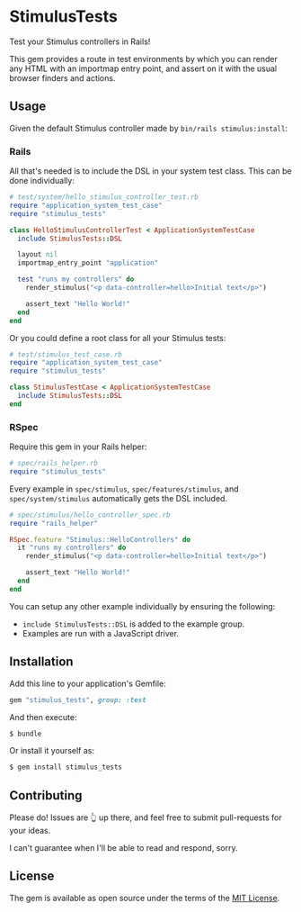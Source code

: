 # StimulusTests

Test your Stimulus controllers in Rails!

This gem provides a route in test environments by which you can render any HTML with an importmap entry point, and assert on it with the usual browser finders and actions.

## Usage

Given the default Stimulus controller made by `bin/rails stimulus:install`:

### Rails

All that's needed is to include the DSL in your system test class. This can be done individually:
```rb
# test/system/hello_stimulus_controller_test.rb
require "application_system_test_case"
require "stimulus_tests"

class HelloStimulusControllerTest < ApplicationSystemTestCase
  include StimulusTests::DSL

  layout nil
  importmap_entry_point "application"

  test "runs my controllers" do
    render_stimulus("<p data-controller=hello>Initial text</p>")

    assert_text "Hello World!"
  end
end
```

Or you could define a root class for all your Stimulus tests:
```rb
# test/stimulus_test_case.rb
require "application_system_test_case"
require "stimulus_tests"

class StimulusTestCase < ApplicationSystemTestCase
  include StimulusTests::DSL
end
```

### RSpec

Require this gem in your Rails helper:
```rb
# spec/rails_helper.rb
require "stimulus_tests"
```

Every example in `spec/stimulus`, `spec/features/stimulus`, and `spec/system/stimulus` automatically gets the DSL included.

```rb
# spec/stimulus/hello_controller_spec.rb
require "rails_helper"

RSpec.feature "Stimulus::HelloControllers" do
  it "runs my controllers" do
    render_stimulus("<p data-controller=hello>Initial text</p>")

    assert_text "Hello World!"
  end
end
```

You can setup any other example individually by ensuring the following:
- `include StimulusTests::DSL` is added to the example group.
- Examples are run with a JavaScript driver.

## Installation
Add this line to your application's Gemfile:

```ruby
gem "stimulus_tests", group: :test
```

And then execute:
```bash
$ bundle
```

Or install it yourself as:
```bash
$ gem install stimulus_tests
```

## Contributing
Please do! Issues are 👆 up there, and feel free to submit pull-requests for your ideas.

I can't guarantee when I'll be able to read and respond, sorry.

## License
The gem is available as open source under the terms of the [MIT License](https://opensource.org/licenses/MIT).
